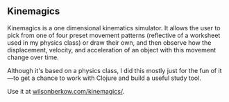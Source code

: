 ## Kinemagics

Kinemagics is a one dimensional kinematics simulator. It allows the user
to pick from one of four preset movement patterns (reflective of a worksheet
used in my physics class) or draw their own, and then observe how
the displacement, velocity, and acceleration of an object with this
movement change over time.

Although it's based on a physics class, I did this mostly just for the
fun of it&mdash;to get a chance to work with Clojure and build a
useful study tool.

Use it at [wilsonberkow.com/kinemagics/](http://wilsonberkow.com/kinemagics/).
